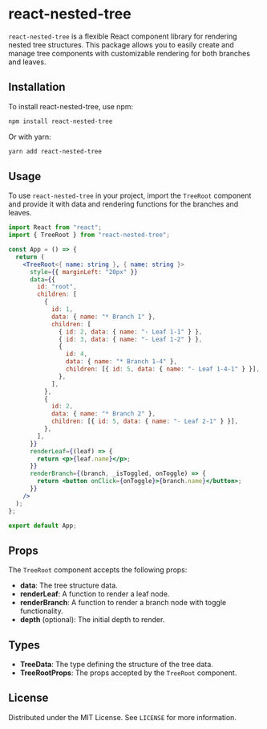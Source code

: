 # react-nested-tree

`react-nested-tree` is a flexible React component library for rendering nested tree structures. This package allows you to easily create and manage tree components with customizable rendering for both branches and leaves.

## Installation

To install react-nested-tree, use npm:

```bash
npm install react-nested-tree
```

Or with yarn:

```bash
yarn add react-nested-tree
```

## Usage

To use `react-nested-tree` in your project, import the `TreeRoot` component and provide it with data and rendering functions for the branches and leaves.

```jsx
import React from "react";
import { TreeRoot } from "react-nested-tree";

const App = () => {
  return (
    <TreeRoot<{ name: string }, { name: string }>
      style={{ marginLeft: "20px" }}
      data={{
        id: "root",
        children: [
          {
            id: 1,
            data: { name: "* Branch 1" },
            children: [
              { id: 2, data: { name: "- Leaf 1-1" } },
              { id: 3, data: { name: "- Leaf 1-2" } },
              {
                id: 4,
                data: { name: "* Branch 1-4" },
                children: [{ id: 5, data: { name: "- Leaf 1-4-1" } }],
              },
            ],
          },
          {
            id: 2,
            data: { name: "* Branch 2" },
            children: [{ id: 5, data: { name: "- Leaf 2-1" } }],
          },
        ],
      }}
      renderLeaf={(leaf) => {
        return <p>{leaf.name}</p>;
      }}
      renderBranch={(branch, _isToggled, onToggle) => {
        return <button onClick={onToggle}>{branch.name}</button>;
      }}
    />
  );
};

export default App;
```

## Props

The `TreeRoot` component accepts the following props:

- **data**: The tree structure data.
- **renderLeaf**: A function to render a leaf node.
- **renderBranch**: A function to render a branch node with toggle functionality.
- **depth** (optional): The initial depth to render.

## Types

- **TreeData**: The type defining the structure of the tree data.
- **TreeRootProps**: The props accepted by the `TreeRoot` component.

## License

Distributed under the MIT License. See `LICENSE` for more information.
